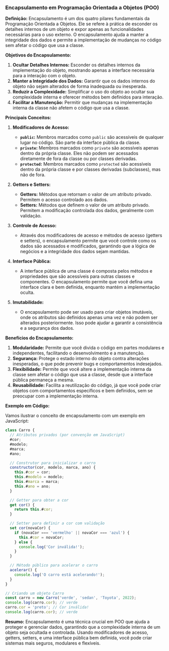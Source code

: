 ### Encapsulamento em Programação Orientada a Objetos (POO)

**Definição:**
Encapsulamento é um dos quatro pilares fundamentais da Programação Orientada a Objetos. Ele se refere à prática de esconder os detalhes internos de um objeto e expor apenas as funcionalidades necessárias para o uso externo. O encapsulamento ajuda a manter a integridade dos dados e permite a implementação de mudanças no código sem afetar o código que usa a classe.

**Objetivos do Encapsulamento:**

1. **Ocultar Detalhes Internos:** Esconder os detalhes internos da implementação do objeto, mostrando apenas a interface necessária para a interação com o objeto.
2. **Manter a Integridade dos Dados:** Garantir que os dados internos do objeto não sejam alterados de forma inadequada ou inesperada.
3. **Reduzir a Complexidade:** Simplificar o uso do objeto ao ocultar sua complexidade interna e oferecer métodos bem definidos para interação.
4. **Facilitar a Manutenção:** Permitir que mudanças na implementação interna da classe não afetem o código que usa a classe.

**Principais Conceitos:**

1. **Modificadores de Acesso:**

   - **`public`:** Membros marcados como `public` são acessíveis de qualquer lugar no código. São parte da interface pública da classe.
   - **`private`:** Membros marcados como `private` são acessíveis apenas dentro da própria classe. Eles não podem ser acessados diretamente de fora da classe ou por classes derivadas.
   - **`protected`:** Membros marcados como `protected` são acessíveis dentro da própria classe e por classes derivadas (subclasses), mas não de fora.

2. **Getters e Setters:**

   - **Getters:** Métodos que retornam o valor de um atributo privado. Permitem o acesso controlado aos dados.
   - **Setters:** Métodos que definem o valor de um atributo privado. Permitem a modificação controlada dos dados, geralmente com validação.

3. **Controle de Acesso:**

   - Através dos modificadores de acesso e métodos de acesso (getters e setters), o encapsulamento permite que você controle como os dados são acessados e modificados, garantindo que a lógica de negócios e a integridade dos dados sejam mantidas.

4. **Interface Pública:**

   - A interface pública de uma classe é composta pelos métodos e propriedades que são acessíveis para outras classes e componentes. O encapsulamento permite que você defina uma interface clara e bem definida, enquanto mantém a implementação oculta.

5. **Imutabilidade:**
   - O encapsulamento pode ser usado para criar objetos imutáveis, onde os atributos são definidos apenas uma vez e não podem ser alterados posteriormente. Isso pode ajudar a garantir a consistência e a segurança dos dados.

**Benefícios do Encapsulamento:**

1. **Modularidade:** Permite que você divida o código em partes modulares e independentes, facilitando o desenvolvimento e a manutenção.
2. **Segurança:** Protege o estado interno do objeto contra alterações inesperadas, o que pode prevenir bugs e comportamentos indesejados.
3. **Flexibilidade:** Permite que você altere a implementação interna da classe sem afetar o código que usa a classe, desde que a interface pública permaneça a mesma.
4. **Reusabilidade:** Facilita a reutilização do código, já que você pode criar objetos com comportamentos específicos e bem definidos, sem se preocupar com a implementação interna.

**Exemplo em Código:**

Vamos ilustrar o conceito de encapsulamento com um exemplo em JavaScript:

```javascript
class Carro {
  // Atributos privados (por convenção em JavaScript)
  #cor;
  #modelo;
  #marca;
  #ano;

  // Construtor para inicializar o carro
  constructor(cor, modelo, marca, ano) {
    this.#cor = cor;
    this.#modelo = modelo;
    this.#marca = marca;
    this.#ano = ano;
  }

  // Getter para obter a cor
  get cor() {
    return this.#cor;
  }

  // Setter para definir a cor com validação
  set cor(novaCor) {
    if (novaCor === 'vermelho' || novaCor === 'azul') {
      this.#cor = novaCor;
    } else {
      console.log('Cor inválida!');
    }
  }

  // Método público para acelerar o carro
  acelerar() {
    console.log('O carro está acelerando!');
  }
}

// Criando um objeto Carro
const carro = new Carro('verde', 'sedan', 'Toyota', 2022);
console.log(carro.cor); // verde
carro.cor = 'preto'; // Cor inválida!
console.log(carro.cor); // verde
```

**Resumo:**
Encapsulamento é uma técnica crucial em POO que ajuda a proteger e gerenciar dados, garantindo que a complexidade interna de um objeto seja ocultada e controlada. Usando modificadores de acesso, getters, setters, e uma interface pública bem definida, você pode criar sistemas mais seguros, modulares e flexíveis.
